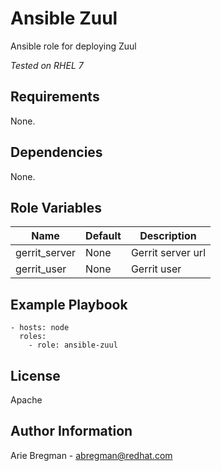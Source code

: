 Ansible Zuul
============

Ansible role for deploying Zuul

_Tested on RHEL 7_

Requirements
------------

None.

Dependencies
------------

None.

Role Variables
--------------

| Name            | Default                           | Description                               |
|-----------------|-----------------------------------|-------------------------------------------|
| gerrit_server   | None                              | Gerrit server url                         |
| gerrit_user     | None                              | Gerrit user                               |

Example Playbook
----------------

    - hosts: node
      roles:
        - role: ansible-zuul

License
-------

Apache

Author Information
------------------

Arie Bregman - abregman@redhat.com
